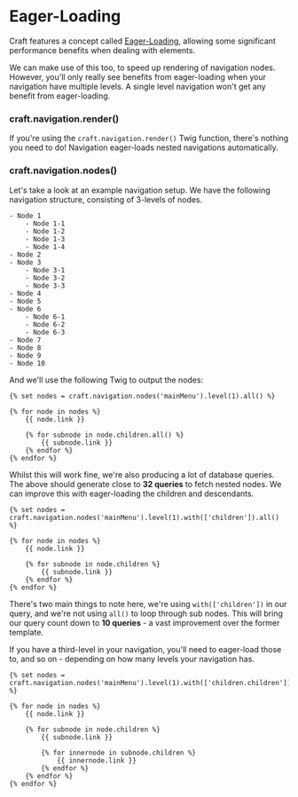 # Eager-Loading
Craft features a concept called [Eager-Loading](https://craftcms.com/docs/3.x/dev/eager-loading-elements.html), allowing some significant performance benefits when dealing with elements.

We can make use of this too, to speed up rendering of navigation nodes. However, you'll only really see benefits from eager-loading when your navigation have multiple levels. A single level navigation won't get any benefit from eager-loading.

### craft.navigation.render()
If you're using the `craft.navigation.render()` Twig function, there's nothing you need to do! Navigation eager-loads nested navigations automatically.

### craft.navigation.nodes()
Let's take a look at an example navigation setup. We have the following navigation structure, consisting of 3-levels of nodes.

```
- Node 1
    - Node 1-1
    - Node 1-2
    - Node 1-3
    - Node 1-4
- Node 2
- Node 3
    - Node 3-1
    - Node 3-2
    - Node 3-3
- Node 4
- Node 5
- Node 6
    - Node 6-1
    - Node 6-2
    - Node 6-3
- Node 7
- Node 8
- Node 9
- Node 10
```

And we'll use the following Twig to output the nodes:

```twig
{% set nodes = craft.navigation.nodes('mainMenu').level(1).all() %}

{% for node in nodes %}
    {{ node.link }}

    {% for subnode in node.children.all() %}
        {{ subnode.link }}
    {% endfor %}
{% endfor %}
```

Whilst this will work fine, we're also producing a lot of database queries. The above should generate close to **32 queries** to fetch nested nodes. We can improve this with eager-loading the children and descendants.

```twig
{% set nodes = craft.navigation.nodes('mainMenu').level(1).with(['children']).all() %}

{% for node in nodes %}
    {{ node.link }}

    {% for subnode in node.children %}
        {{ subnode.link }}
    {% endfor %}
{% endfor %}
```

There's two main things to note here, we're using `with(['children'])` in our query, and we're not using `all()` to loop through sub nodes. This will bring our query count down to **10 queries** - a vast improvement over the former template.

If you have a third-level in your navigation, you'll need to eager-load those to, and so on - depending on how many levels your navigation has.

```twig
{% set nodes = craft.navigation.nodes('mainMenu').level(1).with(['children.children']).all() %}

{% for node in nodes %}
    {{ node.link }}

    {% for subnode in node.children %}
        {{ subnode.link }}

        {% for innernode in subnode.children %}
            {{ innernode.link }}
        {% endfor %}
    {% endfor %}
{% endfor %}
```